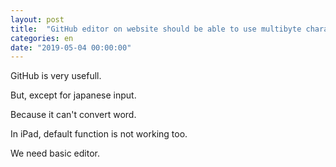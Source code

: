 ```yaml
---
layout: post
title:  "GitHub editor on website should be able to use multibyte character"
categories: en
date: "2019-05-04 00:00:00"
---
```


GitHub is very usefull.

But, except for japanese input.

Because it can't convert word.

In iPad, default function is not working too.

We need basic editor.

